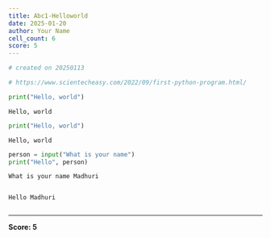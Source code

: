 ```yaml
---
title: Abc1-Helloworld
date: 2025-01-20
author: Your Name
cell_count: 6
score: 5
---
```


```python
# created on 20250113
```


```python
# https://www.scientecheasy.com/2022/09/first-python-program.html/
```


```python
print("Hello, world")
```

    Hello, world



```python
print("Hello, world")
```

    Hello, world



```python
person = input("What is your name")
print("Hello", person)
```

    What is your name Madhuri


    Hello Madhuri



```python

```


---
**Score: 5**
